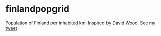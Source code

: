 # finlandpopgrid

Population of Finland per inhabited km. Inspired by [David Wood](https://t.co/BvA5DHCsJW). See [my tweet](https://t.co/BvA5DHCsJWsee)
